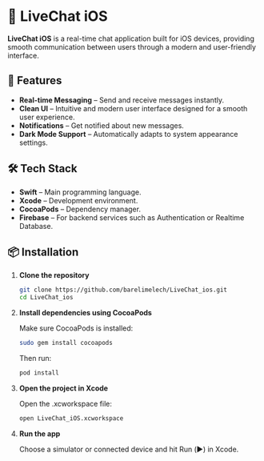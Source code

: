 # 📱 LiveChat iOS

**LiveChat iOS** is a real-time chat application built for iOS devices, providing smooth communication between users through a modern and user-friendly interface.

## 🚀 Features

- **Real-time Messaging** – Send and receive messages instantly.
- **Clean UI** – Intuitive and modern user interface designed for a smooth user experience.
- **Notifications** – Get notified about new messages.
- **Dark Mode Support** – Automatically adapts to system appearance settings.

## 🛠️ Tech Stack

- **Swift** – Main programming language.
- **Xcode** – Development environment.
- **CocoaPods** – Dependency manager.
- **Firebase** – For backend services such as Authentication or Realtime Database.

## 📦 Installation

1. **Clone the repository**

   ```bash
   git clone https://github.com/barelimelech/LiveChat_ios.git
   cd LiveChat_ios
   
2. **Install dependencies using CocoaPods**
  
    Make sure CocoaPods is installed:

    ```bash
    sudo gem install cocoapods
    ```
    
    Then run:
     ```bash
    pod install
      ```

3. **Open the project in Xcode**

    Open the .xcworkspace file:
    
    ```bash
    open LiveChat_iOS.xcworkspace
    
4. **Run the app**

    Choose a simulator or connected device and hit Run (▶️) in Xcode.

